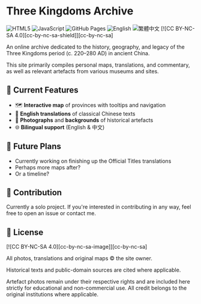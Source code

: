 # Three Kingdoms Archive

![HTML5](https://img.shields.io/badge/HTML5-E34F26?style=flat&logo=html5&logoColor=white)
![JavaScript](https://img.shields.io/badge/JavaScript-F7DF1E?style=flat&logo=javascript&logoColor=black)
![GitHub Pages](https://img.shields.io/badge/GitHub%20Pages-121013?style=flat&logo=github&logoColor=white)
![English](https://img.shields.io/badge/Language-English-blue?style=flat-square) ![繁體中文](https://img.shields.io/badge/語言-繁體中文-red?style=flat-square)
[![CC BY-NC-SA 4.0][cc-by-nc-sa-shield]][cc-by-nc-sa]

An online archive dedicated to the history, geography, and legacy of the Three Kingdoms period (c. 220–280 AD) in ancient China.

This site primarily compiles personal maps, translations, and commentary, as well as relevant artefacts from various museums and sites.

## 📌 Current Features

- 🗺️ **Interactive map** of provinces with tooltips and navigation  
- 📖 **English translations** of classical Chinese texts  
- 📸 **Photographs** and **backgrounds** of historical artefacts  
- 🌐 **Bilingual support** (English & 中文)

## 🔭 Future Plans

- Currently working on finishing up the Official Titles translations
- Perhaps more maps after?
- Or a timeline?

## 🤝 Contribution

Currently a solo project. If you're interested in contributing in any way, feel free to open an issue or contact me.

## 📜 License

[![CC BY-NC-SA 4.0][cc-by-nc-sa-image]][cc-by-nc-sa] 

All photos, translations and original maps © the site owner.

Historical texts and public-domain sources are cited where applicable.  

Artefact photos remain under their respective rights and are included here strictly for educational and non-commercial use. All credit belongs to the original institutions where applicable.
